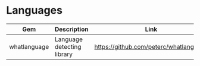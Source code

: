 # Languages

| Gem | Description | Link | Comments |
| --- | --- | --- | --- |
| whatlanguage | Language detecting library | https://github.com/peterc/whatlanguage |
